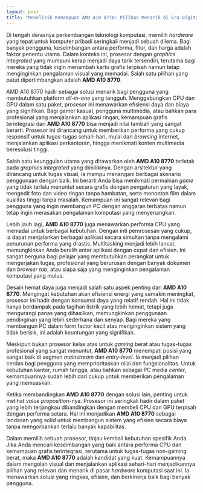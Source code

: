```yaml
---
layout: post
title: "Menelisik Kemampuan AMD A10 8770: Pilihan Menarik di Era Digital"
---
```


Di tengah derasnya perkembangan teknologi komputasi, memilih *hardware* yang tepat untuk komputer pribadi seringkali menjadi sebuah dilema. Bagi banyak pengguna, keseimbangan antara performa, fitur, dan harga adalah faktor penentu utama. Dalam konteks ini, prosesor dengan *graphics integrated* yang mumpuni kerap menjadi daya tarik tersendiri, terutama bagi mereka yang tidak ingin menambah kartu grafis terpisah namun tetap menginginkan pengalaman visual yang memadai. Salah satu pilihan yang patut dipertimbangkan adalah **AMD A10 8770**.

AMD A10 8770 hadir sebagai solusi menarik bagi pengguna yang membutuhkan platform *all-in-one* yang tangguh. Menggabungkan CPU dan GPU dalam satu paket, prosesor ini menawarkan efisiensi daya dan biaya yang signifikan. Bagi gamer kasual, pengguna multimedia, atau bahkan para profesional yang menjalankan aplikasi ringan, kemampuan grafis terintegrasi dari **AMD A10 8770** bisa menjadi nilai tambah yang sangat berarti. Prosesor ini dirancang untuk memberikan performa yang cukup responsif untuk tugas-tugas sehari-hari, mulai dari *browsing* internet, menjalankan aplikasi perkantoran, hingga menikmati konten multimedia beresolusi tinggi.

Salah satu keunggulan utama yang ditawarkan oleh **AMD A10 8770** terletak pada *graphics integrated* yang dimilikinya. Dengan arsitektur yang dirancang untuk tugas visual, ia mampu menangani berbagai skenario penggunaan dengan baik. Ini berarti Anda bisa menikmati permainan *game* yang tidak terlalu menuntut secara grafis dengan pengaturan yang layak, mengedit foto dan video ringan tanpa hambatan, serta menonton film dalam kualitas tinggi tanpa masalah. Kemampuan ini sangat relevan bagi pengguna yang ingin membangun PC dengan anggaran terbatas namun tetap ingin merasakan pengalaman komputasi yang menyenangkan.

Lebih jauh lagi, **AMD A10 8770** juga menawarkan performa CPU yang memadai untuk berbagai kebutuhan. Dengan inti pemrosesan yang cukup, ia dapat menjalankan berbagai aplikasi secara simultan tanpa mengalami penurunan performa yang drastis. Multitasking menjadi lebih lancar, memungkinkan Anda beralih antar aplikasi dengan cepat dan efisien. Ini sangat berguna bagi pelajar yang membutuhkan perangkat untuk mengerjakan tugas, profesional yang berurusan dengan banyak dokumen dan *browser tab*, atau siapa saja yang menginginkan pengalaman komputasi yang mulus.

Desain hemat daya juga menjadi salah satu aspek penting dari **AMD A10 8770**. Mengingat kebutuhan akan efisiensi energi yang semakin meningkat, prosesor ini hadir dengan konsumsi daya yang relatif rendah. Hal ini tidak hanya berdampak pada tagihan listrik yang lebih hemat, tetapi juga mengurangi panas yang dihasilkan, memungkinkan penggunaan pendinginan yang lebih sederhana dan senyap. Bagi mereka yang membangun PC dalam form factor kecil atau menginginkan sistem yang tidak berisik, ini adalah keuntungan yang signifikan.

Meskipun bukan prosesor kelas atas untuk *gaming* berat atau tugas-tugas profesional yang sangat menuntut, **AMD A10 8770** menempati posisi yang sangat baik di segmen *mainstream* dan *entry-level*. Ia menjadi pilihan cerdas bagi pengguna yang memprioritaskan nilai dan fungsionalitas. Untuk kebutuhan kantor, rumah tangga, atau bahkan sebagai PC media *center*, kemampuannya sudah lebih dari cukup untuk memberikan pengalaman yang memuaskan.

Ketika membandingkan **AMD A10 8770** dengan solusi lain, penting untuk melihat *value proposition*-nya. Prosesor ini seringkali hadir dalam paket yang lebih terjangkau dibandingkan dengan membeli CPU dan GPU terpisah dengan performa setara. Hal ini menjadikan **AMD A10 8770** sebagai landasan yang solid untuk membangun sistem yang efisien secara biaya tanpa mengorbankan terlalu banyak kapabilitas.

Dalam memilih sebuah prosesor, tinjau kembali kebutuhan spesifik Anda. Jika Anda mencari keseimbangan yang baik antara performa CPU dan kemampuan grafis terintegrasi, terutama untuk tugas-tugas non-gaming berat, maka **AMD A10 8770** adalah kandidat yang kuat. Kemampuannya dalam mengolah visual dan menjalankan aplikasi sehari-hari menjadikannya pilihan yang relevan dan menarik di pasar *hardware* komputasi saat ini. Ia menawarkan solusi yang ringkas, efisien, dan berkinerja baik bagi banyak pengguna.
